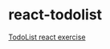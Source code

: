 # react-todolist

<a href= "https://github.com/cintiabsza/react-todolist.git"> TodoList react exercise

